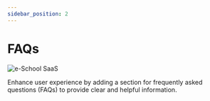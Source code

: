 ```yaml
---
sidebar_position: 2
---
```


# FAQs

![e-School SaaS](../../static/images/schooladmin/faqs.png)

Enhance user experience by adding a section for frequently asked questions (FAQs) to provide clear and helpful information. 